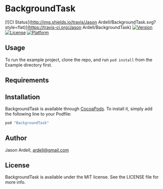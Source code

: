 # BackgroundTask

[![CI Status](http://img.shields.io/travis/Jason Ardell/BackgroundTask.svg?style=flat)](https://travis-ci.org/Jason Ardell/BackgroundTask)
[![Version](https://img.shields.io/cocoapods/v/BackgroundTask.svg?style=flat)](http://cocoapods.org/pods/BackgroundTask)
[![License](https://img.shields.io/cocoapods/l/BackgroundTask.svg?style=flat)](http://cocoapods.org/pods/BackgroundTask)
[![Platform](https://img.shields.io/cocoapods/p/BackgroundTask.svg?style=flat)](http://cocoapods.org/pods/BackgroundTask)

## Usage

To run the example project, clone the repo, and run `pod install` from the Example directory first.

## Requirements

## Installation

BackgroundTask is available through [CocoaPods](http://cocoapods.org). To install
it, simply add the following line to your Podfile:

```ruby
pod "BackgroundTask"
```

## Author

Jason Ardell, ardell@gmail.com

## License

BackgroundTask is available under the MIT license. See the LICENSE file for more info.
